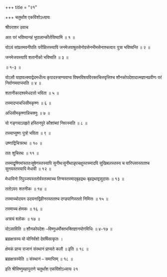 +++
title = "२१"

+++
चतुर्थांश एकविंशोऽध्यायः

श्रीपराशर उवाच

अतः परं भविष्यानहं भूपालान्कीर्तयिष्यामि ॥ १ ॥

योऽयं सांप्रतमवनीपतिः परीक्षित्तस्यापि जनमेजयश्रुतसेनोग्रसेनभीमसेनाश्चत्वारः पुत्रा भविष्यन्ति ॥ २ ॥

जनमेजयस्यापि शतानीको भविष्यति ॥ ३ ॥

॥ १-३ ॥

योऽसौ याज्ञवल्क्याद्वेदमधीत्य कृपादस्त्राण्यवाप्य विषमविषयविरक्तचित्तवृत्तिश्च शौनकोपदेशादात्मज्ञानप्रवीणः परं निर्वाणमवाप्स्यति ॥ ४ ॥

शतानीकादश्वमेधदत्तो भविता ॥ ५ ॥

तस्मादप्यचधिसीमकृष्णः ॥ ६ ॥

अधिसीमकृष्णान्निचक्नुः ॥ ७ ॥

यो गङ्गयाऽपहृते हस्तिनपुरे कौशांब्यां निवत्स्यति ॥ ८ ॥

तस्याप्युष्णः पुत्रो भविता ॥ ९ ॥

उष्णाद्विचित्ररथः ॥ १० ॥

ततः शुचिरथः ॥ ११ ॥

तस्माद्वृष्णिमांस्ततःसुषेणस्तस्यापि सुनीथःसुनीथान्नृपचक्षुस्तस्मादपि सुखिबलस्तस्य च पारिप्लवस्ततश्च सुनयस्तस्यापि मेधावी ॥ १२ ॥

मेधाविनो रिपुञ्जयस्ततोर्वस्तस्माच्च तिग्मस्तस्माद्बृहद्रथः बृहद्रथाद्वसुदासः ॥ १३ ॥

ततोऽपरः शतनीकः ॥ १४ ॥

तस्माच्चोदयन उदयनाद्विहीनरस्ततश्च दण्डपाणिस्ततो निमित्तः ॥ १५ ॥

तस्माच्च क्षेमकः ॥ १६ ॥

अत्रायं श्लोकः ॥ १७ ॥

योऽसाविति ॥ शौनकोपदेशः –विष्णुधर्मोक्तभक्तिज्ञानयोगविधिः ॥ ४-१७ ॥

ब्रह्मक्षत्रस्य यो योनिर्वंशो देवर्षिसत्कृतः ।

क्षेमकं प्राप्य राजानं संस्थानं प्राप्यते कलौ ॥ इति ॥ १८ ॥

ब्रह्मक्षत्रस्येति ॥ संस्थानं – समाप्तिम् ॥ १८ ॥

इति श्रीविष्णुमहापुराणे चतुर्थांश एकविंशोऽध्यायः २१
